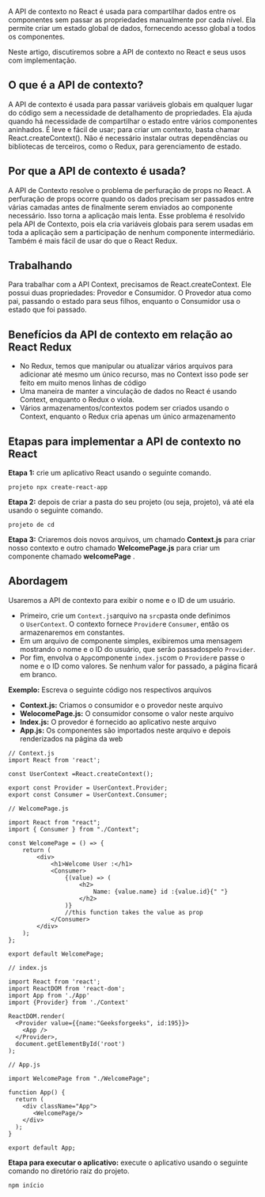 A API de contexto no React é usada para compartilhar dados entre os componentes sem passar as propriedades manualmente por cada nível. Ela permite criar um estado global de dados, fornecendo acesso global a todos os componentes.

Neste artigo, discutiremos sobre a API de contexto no React e seus usos com implementação.

## O que é a API de contexto?

A API de contexto é usada para passar variáveis ​​globais em qualquer lugar do código sem a necessidade de detalhamento de propriedades. Ela ajuda quando há necessidade de compartilhar o estado entre vários componentes aninhados. É leve e fácil de usar; para criar um contexto, basta chamar React.createContext(). Não é necessário instalar outras dependências ou bibliotecas de terceiros, como o Redux, para gerenciamento de estado.

## Por que a API de contexto é usada?

A API de Contexto resolve o problema de perfuração de props no React. A perfuração de props ocorre quando os dados precisam ser passados ​​entre várias camadas antes de finalmente serem enviados ao componente necessário. Isso torna a aplicação mais lenta. Esse problema é resolvido pela API de Contexto, pois ela cria variáveis ​​globais para serem usadas em toda a aplicação sem a participação de nenhum componente intermediário. Também é mais fácil de usar do que o React Redux.

## ****Trabalhando****

Para trabalhar com a API Context, precisamos de React.createContext. Ele possui duas propriedades: Provedor e Consumidor. O Provedor atua como pai, passando o estado para seus filhos, enquanto o Consumidor usa o estado que foi passado.

## Benefícios da API de contexto em relação ao React Redux

- No Redux, temos que manipular ou atualizar vários arquivos para adicionar até mesmo um único recurso, mas no Context isso pode ser feito em muito menos linhas de código
- Uma maneira de manter a vinculação de dados no React é usando Context, enquanto o Redux o viola.
- Vários armazenamentos/contextos podem ser criados usando o Context, enquanto o Redux cria apenas um único armazenamento

## Etapas para implementar a API de contexto no React

****Etapa 1:**** crie um aplicativo React usando o seguinte comando.
```
projeto npx create-react-app
```

****Etapa 2:**** depois de criar a pasta do seu projeto (ou seja, projeto), vá até ela usando o seguinte comando.
```
projeto de cd
```
****Etapa 3:**** Criaremos dois novos arquivos, um chamado __Context.js__ para criar nosso contexto e outro chamado __WelcomePage.js__ para criar um componente chamado __welcomePage__ .

## ****Abordagem****

Usaremos a API de contexto para exibir o nome e o ID de um usuário.

- Primeiro, crie um `Context.js`arquivo na `src`pasta onde definimos o `UserContext`. O contexto fornece `Provider`e `Consumer`, então os armazenaremos em constantes.
- Em um arquivo de componente simples, exibiremos uma mensagem mostrando o nome e o ID do usuário, que serão passados ​​pelo `Provider`.
- Por fim, envolva o `App`componente `index.js`com o `Provider`e passe o nome e o ID como valores. Se nenhum valor for passado, a página ficará em branco.

****Exemplo:**** Escreva o seguinte código nos respectivos arquivos

- ****Context.js:**** Criamos o consumidor e o provedor neste arquivo
- ****WelocomePage.js:**** O consumidor consome o valor neste arquivo
- ****Index.js:**** O provedor é fornecido ao aplicativo neste arquivo
- ****App.js:**** Os componentes são importados neste arquivo e depois renderizados na página da web

```
// Context.js
import React from 'react';

const UserContext =React.createContext();

export const Provider = UserContext.Provider;
export const Consumer = UserContext.Consumer;
```

```
// WelcomePage.js

import React from "react";
import { Consumer } from "./Context";

const WelcomePage = () => {
    return (
        <div>
            <h1>Welcome User :</h1>
            <Consumer>
                {(value) => (
                    <h2>
                        Name: {value.name} id :{value.id}{" "}
                    </h2>
                )}
                //this function takes the value as prop
            </Consumer>
        </div>
    );
};

export default WelcomePage;
```

```
// index.js

import React from 'react';
import ReactDOM from 'react-dom';
import App from './App'
import {Provider} from './Context'

ReactDOM.render(
  <Provider value={{name:"Geeksforgeeks", id:195}}>
    <App />
  </Provider>,
  document.getElementById('root')
);
```

```
// App.js

import WelcomePage from "./WelcomePage";

function App() {
  return (
    <div className="App">
       <WelcomePage/>
    </div>
  );
}

export default App;
```

****Etapa para executar o aplicativo:**** execute o aplicativo usando o seguinte comando no diretório raiz do projeto.

```
npm início
```













